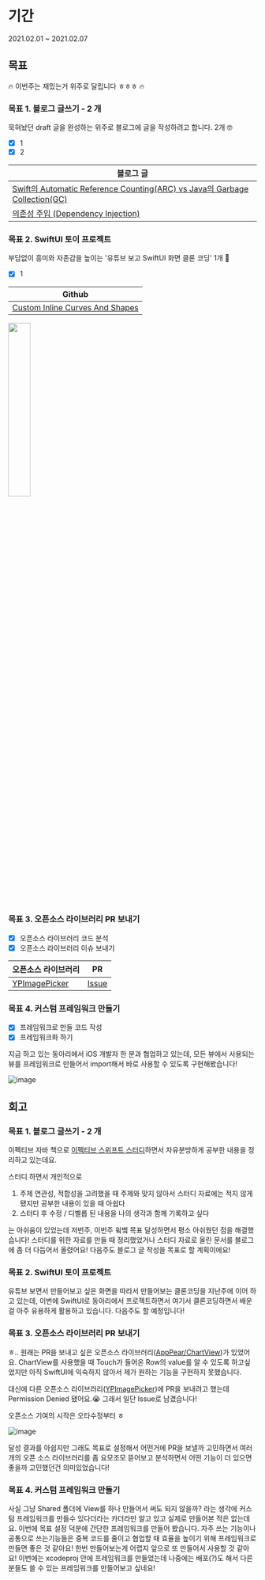 # 기간
2021.02.01 ~ 2021.02.07

## 목표

🔥 이번주는 재밌는거 위주로 달립니다 ㅎㅎㅎ 🔥


### 목표 1. 블로그 글쓰기 - 2 개

묵혀놨던 draft 글을 완성하는 위주로 블로그에 글을 작성하려고 합니다. 2개 🤓

- [x] 1 
- [x] 2

| 블로그 글               |
| ------------------ |
| [Swift의 Automatic Reference Counting(ARC) vs Java의 Garbage Collection(GC)](https://lena-chamna.netlify.app/post/automatic_reference_counting_vs_garbage_collection/) |
| [의존성 주입 (Dependency Injection)](https://lena-chamna.netlify.app/post/dependency_injection/) |


### 목표 2. SwiftUI 토이 프로젝트

부담없이 흥미와 자존감을 높이는 '유튜브 보고 SwiftUI 화면 클론 코딩' 1개 🥳 

- [x] 1 

| Github                |
| ------------------ |
|[Custom Inline Curves And Shapes](https://github.com/dev-Lena/SwiftUI/tree/main/CustomInlineCurvesAndShapes) |

<img src = "https://github.com/dev-Lena/SwiftUI/raw/main/CustomInlineCurvesAndShapes/Media/CustomInlineCurvesAndShapes.gif" width = "30%">



### 목표 3. 오픈소스 라이브러리 PR 보내기

- [x] 오픈소스 라이브러리 코드 분석
- [x] 오픈소스 라이브러리 이슈 보내기

| 오픈소스 라이브러리      | PR                |
| ------------------ | ------------------ |
| [YPImagePicker](https://github.com/Yummypets/YPImagePicker) |[Issue](https://github.com/Yummypets/YPImagePicker/issues/633#issue-802872663) |



### 목표 4. 커스텀 프레임워크 만들기

- [x] 프레임워크로 만들 코드 작성
- [x] 프레임워크화 하기

지금 하고 있는 동아리에서 iOS 개발자 한 분과 협업하고 있는데, 모든 뷰에서 사용되는 뷰를 프레임워크로 만들어서 import해서 바로 사용할 수 있도록 구현해봤습니다!

![image](https://user-images.githubusercontent.com/52783516/107142900-4387de80-6975-11eb-85f7-34bc7f714008.png)



## 회고

### 목표 1. 블로그 글쓰기 - 2 개

이펙티브 자바 책으로 [이펙티브 스위프트 스터디](https://github.com/TheSwiftists/effective-swift)하면서 자유분방하게 공부한 내용을 정리하고 있는데요. 

스터디 하면서 개인적으로  

1. 주제 연관성, 적합성을 고려했을 때 주제와 맞지 않아서 스터디 자료에는 적지 않게 됐지만 공부한 내용이 있을 때 아쉽다
2. 스터디 후 수정 / 디벨롭 된 내용을 나의 생각과 함께 기록하고 싶다

는 아쉬움이 있었는데 저번주, 이번주 윜뱈 목표 달성하면서 평소 아쉬웠던 점을 해결했습니다! 스터디를 위한 자료를 만들 때 정리했었거나 스터디 자료로 올린 문서를 블로그에 좀 더 다듬어서 올렸어요! 다음주도 블로그 글 작성을 목표로 할 계획이에요! 

### 목표 2. SwiftUI 토이 프로젝트

유튜브 보면서 만들어보고 싶은 화면을 따라서 만들어보는 클론코딩을 지난주에 이어 하고 있는데, 이번에 SwiftUI로 동아리에서 프로젝트하면서 여기서 클론코딩하면서 배운 걸 아주 유용하게 활용하고 있습니다. 다음주도 할 예정입니다!

### 목표 3. 오픈소스 라이브러리 PR 보내기

ㅎ.. 원래는 PR을 보내고 싶은 오픈소스 라이브러리([AppPear/ChartView](AppPear/ChartView))가 있었어요.
ChartView를 사용했을 때 Touch가 들어온 Row의 value를 알 수 있도록 하고싶었지만 아직 SwiftUI에 익숙하지 않아서 제가 원하는 기능을 구현하지 못했습니다. 

대신에 다른 오픈소스 라이브러리([YPImagePicker](https://github.com/Yummypets/YPImagePicker))에 PR을 보내려고 했는데 Permission Denied 됐어요.😭 그래서 일단 Issue로 남겼습니다!

오픈소스 기여의 시작은 오타수정부터 ㅎ

![image](https://user-images.githubusercontent.com/52783516/107143634-716f2200-6979-11eb-8563-9b5b1f7c4923.png)

달성 결과를 아쉽지만 그래도 목표로 설정해서 어떤거에 PR을 보낼까 고민하면서 여러 개의 오픈 소스 라이브러리를 좀 요모조모 뜯어보고 분석하면서 어떤 기능이 더 있으면 좋을까 고민했던건 의미있었습니다!

### 목표 4. 커스텀 프레임워크 만들기

사실 그냥 Shared 폴더에 View를 하나 만들어서 써도 되지 않을까? 라는 생각에 커스텀 프레임워크를 만들수 있다더라는 카더라만 알고 있고 실제로 만들어본 적은 없는데요. 이번에 목표 설정 덕분에 간단한 프레임워크를 만들어 봤습니다. 자주 쓰는 기능이나 공통으로 쓰는기능들은 중복 코드를 줄이고 협업할 때 효율을 높이기 위해 프레임워크로 만들면 좋은 것 같아요! 한번 만들어보는게 어렵지 앞으로 또 만들어서 사용할 것 같아요! 이번에는 xcodeproj 안에 프레임워크를 만들었는데 나중에는 배포(?)도 해서 다른 분들도 쓸 수 있는 프레임워크를 만들어보고 싶네요!